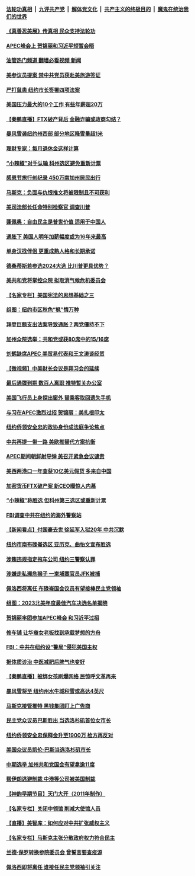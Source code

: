 ####  [法轮功真相](../../../../basic/blob/master/README.md?t=11191502) &nbsp;|&nbsp; [九评共产党](../../../../9ping.md/blob/master/README.md?t=11191502) &nbsp;|&nbsp; [解体党文化](../../../../jtdwh.md/blob/master/README.md?t=11191502)  &nbsp;|&nbsp; [共产主义的终极目的](../../../../gczydzjmd.md/blob/master/README.md?t=11191502) &nbsp;|&nbsp; [魔鬼在统治我们的世界](../../../../mgztzwmdsj.md/blob/master/README.md?t=11191502) 

#### [《真善忍美展》传真相 民众支持法轮功](../pages/nsc412/n13867633.md?t=11191502) 

#### [APEC峰会上 贺锦丽和习近平短暂会晤](../pages/nsc412/n13868909.md?t=11191502) 

#### [油管热门频道 翻墙必看视频 新闻](http://129.146.143.75:81/youtube.html?11191502)

#### [美参议员提案 禁中共党员获赴美旅游签证](../pages/nsc412/n13868791.md?t=11191502) 

#### [严打鼠患 纽约市长签署四项法案](../pages/nsc412/n13868900.md?t=11191502) 

#### [美国压力最大的10个工作 有些年薪超20万](../pages/nsc412/n13868865.md?t=11191502) 

#### [【秦鹏直播】FTX破产背后 金融诈骗或政商勾结？](../pages/nsc412/n13868809.md?t=11191502) 

#### [暴风雪袭纽约州西部 部分地区降雪量超1米](../pages/nsc412/n13868802.md?t=11191502) 

#### [理财专家：每月退休金这样计算](../pages/nsc412/n13868853.md?t=11191502) 

#### [“小辣椒”对手认输 科州选区避免重新计票](../pages/nsc412/n13868826.md?t=11191502) 

#### [感恩节旅行创纪录 450万南加州居民出行](../pages/nsc412/n13868844.md?t=11191502) 

#### [马斯克：负面与仇恨推文将被限制且不可获利](../pages/nsc412/n13868773.md?t=11191502) 

#### [美司法部长任命特别检察官 调查川普](../pages/nsc412/n13868770.md?t=11191502) 


#### [蓬佩奥：自由民主是普世价值 适用于中国人](../pages/nsc412/n13868777.md?t=11191502) 

#### [通胀下 美国人明年加薪幅度或为16年来最高](../pages/nsc412/n13868757.md?t=11191502) 

#### [单身汉找伴侣 更重成熟人格和长期承诺](../pages/nsc412/n13868778.md?t=11191502) 

#### [德桑蒂斯若参选2024大选 比川普更具优势？](../pages/nsc412/n13868710.md?t=11191502) 

#### [美共和党将掌控众院 拟取消气候危机委员会](../pages/nsc412/n13868747.md?t=11191502) 

#### [【名家专栏】美国宪法的思想基础之三](../pages/nsc412/n13868641.md?t=11191502) 

#### [组图：纽约市区秋色“枫”情万种](../pages/nsc412/n13868718.md?t=11191502) 

#### [拜登巨额支出法案导致通胀？两党僵持不下](../pages/nsc412/n13868712.md?t=11191502) 

#### [加州众院选举：共和党或获80席中的15/16席](../pages/nsc412/n13868162.md?t=11191502) 

#### [刘鹤缺席APEC 美贸易代表和王文涛谈经贸](../pages/nsc412/n13868724.md?t=11191502) 

#### [【微视频】中美财长会议是拜习会的延续](../pages/nsc412/n13868630.md?t=11191502) 

#### [最后通牒到期 数百人离职 推特暂关办公室](../pages/nsc412/n13868699.md?t=11191502) 

#### [美国飞行员上身探出窗外 替乘客取回遗失手机](../pages/nsc412/n13868485.md?t=11191502) 

#### [与习在APEC激烈过招 贺锦丽：美扎根印太](../pages/nsc412/n13868701.md?t=11191502) 

#### [纽约侨领安全忠的政协身份成法庭争论焦点](../pages/nsc412/n13868265.md?t=11191502) 

#### [中共再提一带一路 美欧推替代方案抗衡](../pages/nsc412/n13868587.md?t=11191502) 

#### [APEC期间朝鲜射导弹 美召开紧急会议谴责](../pages/nsc412/n13868588.md?t=11191502) 

#### [美西两港口一年查获10亿美元假货 多来自中国](../pages/nsc412/n13868373.md?t=11191502) 

#### [加密货币FTX破产案 新CEO曝惊人内幕](../pages/nsc412/n13868154.md?t=11191502) 

#### [“小辣椒”称胜选 但科州第三选区或重新计票](../pages/nsc412/n13868282.md?t=11191502) 

#### [FBI调查中共在纽约的海外警察站](../pages/nsc412/n13868319.md?t=11191502) 

#### [【新闻看点】付国豪去世 徐延军入狱20年 中共沉默](../pages/nsc412/n13868146.md?t=11191502) 

#### [纽约市南布碌崙选区 亚历克、曲怡文宣布胜选](../pages/nsc412/n13868322.md?t=11191502) 

#### [涉贿违规指定拖车公司 纽约三警察认罪](../pages/nsc412/n13868325.md?t=11191502) 

#### [涉嫌走私濒危猴子 一柬埔寨官员JFK被捕](../pages/nsc412/n13868324.md?t=11191502) 

#### [佩洛西将离任 布碌崙国会议员有望接棒民主党领袖](../pages/nsc412/n13868305.md?t=11191502) 

#### [组图：2023北美年度最佳汽车决选名单揭晓](../pages/nsc412/n13868219.md?t=11191502) 

#### [贺锦丽率团参加APEC峰会 和习近平过招](../pages/nsc412/n13868090.md?t=11191502) 

#### [修车铺 让华裔女老板找到承载梦想的方舟](../pages/nsc412/n13868196.md?t=11191502) 

#### [FBI：中共在纽约设“警局”侵犯美国主权](../pages/nsc412/n13868089.md?t=11191502) 

#### [据体质诊治 中医减肥后脾气也变好](../pages/nsc412/n13868188.md?t=11191502) 

#### [【秦鹏直播】被绑女孩刷爆网络 民惊呼文革再来](../pages/nsc412/n13868079.md?t=11191502) 

#### [暴风雪将至 纽约州水牛城积雪或高达4英尺](../pages/nsc412/n13868097.md?t=11191502) 

#### [马斯克接管推特 黑钱集团盯上广告商](../pages/nsc412/n13868014.md?t=11191502) 

#### [民主党众议员巴斯胜出 当选洛杉矶首位女市长](../pages/nsc412/n13868072.md?t=11191502) 


#### [纽约侨领安全忠保释金升至1900万 检方再反对](../pages/nsc412/n13867514.md?t=11191502) 

#### [美国众议员凯伦‧巴斯当选洛杉矶市长](../pages/nsc412/n13868122.md?t=11191502) 


#### [中期选举 加州共和党国会有望拿逾11席](../pages/nsc412/n13868103.md?t=11191502) 

#### [帮伊朗逃避制裁 中港等公司被美国制裁](../pages/nsc412/n13868095.md?t=11191502) 

#### [【神韵早期节目】天门大开（2011年制作）](../pages/nsc412/n13867997.md?t=11191502) 

#### [【名家专栏】关闭中领馆 削减大使馆人员](../pages/nsc412/n13867851.md?t=11191502) 

#### [【直播】美智库：如何应对中共扩张威权主义](../pages/nsc412/n13868073.md?t=11191502) 

#### [【名家专栏】马斯克主张分散政府权力符合民主](../pages/nsc412/n13867872.md?t=11191502) 

#### [兰德‧保罗转换参院委员会 曾誓言要查疫源](../pages/nsc412/n13868016.md?t=11191502) 

#### [佩洛西即将离任 谁接任民主党领袖引关注](../pages/nsc412/n13868030.md?t=11191502) 

<img src='http://gfw-breaker.win/goodnews/indexes/nsc412.md' width='0px' height='0px'/>
